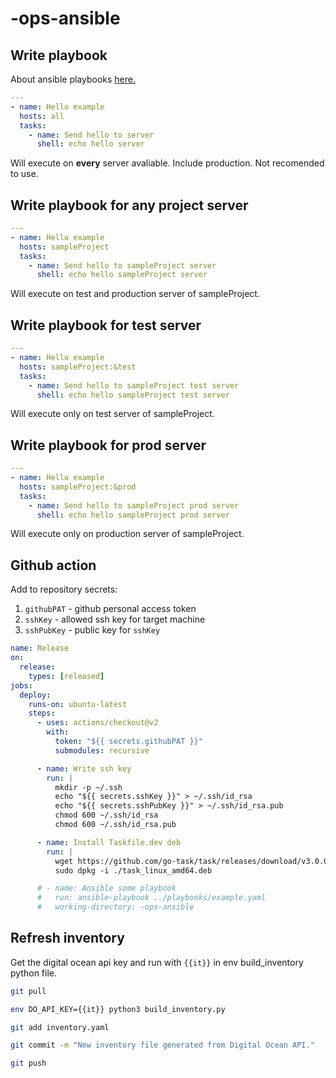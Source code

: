 # -ops-ansible

## Write playbook

About ansible playbooks [here.](https://docs.ansible.com/ansible/latest/user_guide/playbooks_intro.html)

```yaml
---
- name: Hello example
  hosts: all
  tasks:
    - name: Send hello to server
      shell: echo hello server
```

Will execute on **every** server avaliable. Include production. Not recomended to use.

## Write playbook for any project server

```yaml
---
- name: Hello example
  hosts: sampleProject
  tasks:
    - name: Send hello to sampleProject server
      shell: echo hello sampleProject server
```

Will execute on test and production server of sampleProject.

## Write playbook for test server

```yaml
---
- name: Hello example
  hosts: sampleProject:&test
  tasks:
    - name: Send hello to sampleProject test server
      shell: echo hello sampleProject test server
```

Will execute only on test server of sampleProject.

## Write playbook for prod server

```yaml
---
- name: Hello example
  hosts: sampleProject:&prod
  tasks:
    - name: Send hello to sampleProject prod server
      shell: echo hello sampleProject prod server
```

Will execute only on production server of sampleProject.


## Github action

Add to repository secrets:
1. `githubPAT` - github personal access token
2. `sshKey` - allowed ssh key for target machine
3. `sshPubKey` - public key for `sshKey`

```yaml
name: Release
on:
  release:
    types: [released]
jobs:
  deploy:
    runs-on: ubuntu-latest
    steps:
      - uses: actions/checkout@v2
        with:
          token: "${{ secrets.githubPAT }}"
          submodules: recursive

      - name: Write ssh key
        run: |
          mkdir -p ~/.ssh
          echo "${{ secrets.sshKey }}" > ~/.ssh/id_rsa
          echo "${{ secrets.sshPubKey }}" > ~/.ssh/id_rsa.pub
          chmod 600 ~/.ssh/id_rsa
          chmod 600 ~/.ssh/id_rsa.pub

      - name: Install Taskfile.dev deb
        run: |
          wget https://github.com/go-task/task/releases/download/v3.0.0/task_linux_amd64.deb
          sudo dpkg -i ./task_linux_amd64.deb

      # - name: Ansible some playbook
      #   run: ansible-playbook ../playbooks/example.yaml
      #   working-directory: -ops-ansible
```

## Refresh inventory

Get the digital ocean api key and run with `{{it}}` in env build_inventory python file.

```sh
git pull
```
```sh
env DO_API_KEY={{it}} python3 build_inventory.py
```
```sh
git add inventory.yaml
```
```sh
git commit -m "New inventory file generated from Digital Ocean API."
```
```sh
git push
```